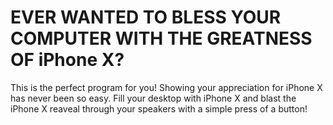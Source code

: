 # EVER WANTED TO BLESS YOUR COMPUTER WITH THE GREATNESS OF iPhone X?
This is the perfect program for you! Showing your appreciation for iPhone X has never been so easy. Fill your desktop with iPhone X and blast the iPhone X reaveal through your speakers with a simple press of a button!